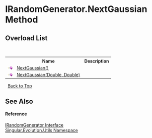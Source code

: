 # IRandomGenerator.NextGaussian Method 
 


## Overload List
&nbsp;<table><tr><th></th><th>Name</th><th>Description</th></tr><tr><td>![Public method](media/pubmethod.gif "Public method")</td><td><a href="c2e53312-a9a6-a1c5-dff9-61feac3a1e26">NextGaussian()</a></td><td /></tr><tr><td>![Public method](media/pubmethod.gif "Public method")</td><td><a href="eb1993e6-feb9-d9a4-0edd-c219031d06e8">NextGaussian(Double, Double)</a></td><td /></tr></table>&nbsp;
<a href="#irandomgenerator.nextgaussian-method">Back to Top</a>

## See Also


#### Reference
<a href="1a505df9-17bd-2b3c-3904-6599504965ae">IRandomGenerator Interface</a><br /><a href="bb7b030e-87d6-8095-f2c6-b0b821b0d323">Singular.Evolution.Utils Namespace</a><br />